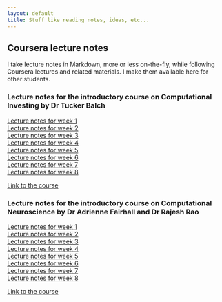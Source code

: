 ```yaml
---
layout: default
title: Stuff like reading notes, ideas, etc...
---
```

## Coursera lecture notes

I take lecture notes in Markdown, more or less on-the-fly, while
following Coursera lectures and related materials. I make them
available here for other students.

### Lecture notes for the introductory course on Computational Investing by Dr Tucker Balch

[Lecture notes for week 1](notes/ci1-coursera/notes01.html)  
[Lecture notes for week 2](notes/ci1-coursera/notes02.html)  
[Lecture notes for week 3](notes/ci1-coursera/notes03.html)  
[Lecture notes for week 4](notes/ci1-coursera/notes04.html)  
[Lecture notes for week 5](notes/ci1-coursera/notes05.html)  
[Lecture notes for week 6](notes/ci1-coursera/notes06.html)  
[Lecture notes for week 7](notes/ci1-coursera/notes07.html)  
[Lecture notes for week 8](notes/ci1-coursera/notes08.html)  

  

[Link to the course](https://class.coursera.org/compinvesting1-003/)



### Lecture notes for the introductory course on Computational Neuroscience by Dr Adrienne Fairhall and Dr Rajesh Rao

[Lecture notes for week 1](notes/cn-coursera/notes01.html)  
[Lecture notes for week 2](notes/cn-coursera/notes02.html)  
[Lecture notes for week 3](notes/cn-coursera/notes03.html)  
[Lecture notes for week 4](notes/cn-coursera/notes04.html)  
[Lecture notes for week 5](notes/cn-coursera/notes05.html)  
[Lecture notes for week 6](notes/cn-coursera/notes06.html)  
[Lecture notes for week 7](notes/cn-coursera/notes07.html)  
[Lecture notes for week 8](notes/cn-coursera/notes08.html)  

  

[Link to the course](https://class.coursera.org/compneuro-001/)
